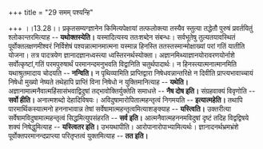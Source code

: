 +++
title = "29 समम् पश्यन्हि"

+++
।।13.28।। प्रकृतसम्यग्ज्ञानेन किमित्यपेक्षायां तत्फलोक्त्या तस्यैव
स्तुत्या तद्धेतौ पुरुषं प्रवर्तयितुं श्लोकान्तरमित्याह --
**यथोक्तस्येति।** यस्मादित्यस्य ततःशब्देन संबन्धः। सर्वभूतेषु
तुल्यतयावस्थितं पूर्वोक्तलक्षणमीश्वरं निर्विशेषं पश्यन्नात्मानमात्मना
यस्मान्न हिनस्ति ततस्तस्मान्मोक्षाख्यां परां गतिं यातीति योजना। तत्र
पादत्रयेण ज्ञानादज्ञानध्वस्त्या ध्वस्तिरनर्थस्योक्ता।
अज्ञानमिथ्याज्ञानयोरावरणयोर्नाशे सर्वोत्कृष्टां,गतिं परमपुरुषार्थं
परमानन्दमनुभवति विद्वानिति चतुर्थपादार्थः। न हिनस्त्यात्मनात्मानमिति
यथाश्रुतमादाय चोदयति -- **नन्विति।** न पृथिव्यामिति प्राप्तिद्वारा
निषेधवन्नान्तरिक्षे न दिवीति प्राप्त्यभावाच्चायं निषेधो मुख्यो नेष्यते
तथेहापि प्राप्तिं विना निषेधो न युक्तिमानित्याह -- **यथेति।**
अज्ञानामात्मनैवात्महिंसासंभवाद्विदुषां तद्भावोक्तिर्युक्तेति समाधत्ते --
**नैष दोष इति।** संग्रहवाक्यं विवृणोति -- **सर्वो हीति।** अनात्मशब्दो
देहादिविषयः। अविदुषामारोपितात्महन्तृत्वं निगमयति -- **इत्यात्महेति।**
तथापि पारमार्थिकस्यात्मनो हननाभावान्न तेषां
सर्वेषामात्महन्तृत्वमित्याशङ्क्याह -- **यस्त्विति।** उक्तरीत्या
सर्वेषामविदुषामात्महन्तृत्वं सिद्धमित्युपसंहरति -- **सर्व इति।**
आत्मनैवात्महननमविदुषां दृष्टं तदिह विद्वद्विषये शक्यं निषेद्धुमित्याह --
**यस्त्वितर इति।** उभयथापीति। आरोपानारोपाभ्यामित्यर्थः।
ज्ञानादनर्थभ्रमभ्रंशे पूर्वोक्तपरमानन्दप्राप्त्या परितृप्तत्वं
युक्तमित्याह -- **तत इति।**
